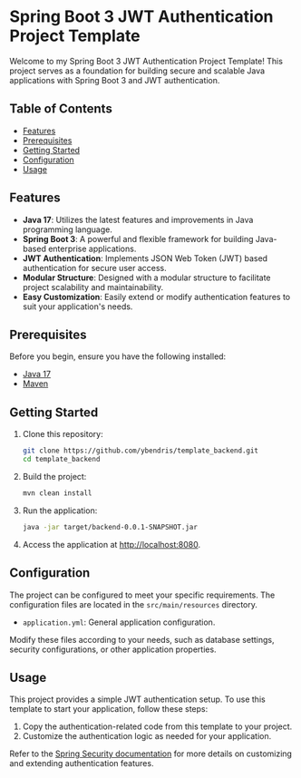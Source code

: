 # Spring Boot 3 JWT Authentication Project Template

Welcome to my Spring Boot 3 JWT Authentication Project Template! This project serves as a foundation for building secure and scalable Java applications with Spring Boot 3 and JWT authentication.

## Table of Contents
- [Features](#features)
- [Prerequisites](#prerequisites)
- [Getting Started](#getting-started)
- [Configuration](#configuration)
- [Usage](#usage)

## Features

- **Java 17**: Utilizes the latest features and improvements in Java programming language.
- **Spring Boot 3**: A powerful and flexible framework for building Java-based enterprise applications.
- **JWT Authentication**: Implements JSON Web Token (JWT) based authentication for secure user access.
- **Modular Structure**: Designed with a modular structure to facilitate project scalability and maintainability.
- **Easy Customization**: Easily extend or modify authentication features to suit your application's needs.

## Prerequisites

Before you begin, ensure you have the following installed:

- [Java 17](https://www.oracle.com/java/technologies/javase-downloads.html)
- [Maven](https://maven.apache.org/)

## Getting Started

1. Clone this repository:

    ```bash
    git clone https://github.com/ybendris/template_backend.git
    cd template_backend
    ```

2. Build the project:

    ```bash
    mvn clean install
    ```

3. Run the application:

    ```bash
    java -jar target/backend-0.0.1-SNAPSHOT.jar
    ```

4. Access the application at [http://localhost:8080](http://localhost:8080).

## Configuration

The project can be configured to meet your specific requirements. The configuration files are located in the `src/main/resources` directory.

- `application.yml`: General application configuration.

Modify these files according to your needs, such as database settings, security configurations, or other application properties.

## Usage

This project provides a simple JWT authentication setup. To use this template to start your application, follow these steps:

1. Copy the authentication-related code from this template to your project. 
2. Customize the authentication logic as needed for your application.

Refer to the [Spring Security documentation](https://docs.spring.io/spring-security/site/docs/current/reference/html5/) for more details on customizing and extending authentication features.
